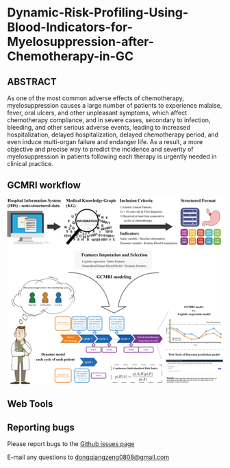 # Dynamic-Risk-Profiling-Using-Blood-Indicators-for-Myelosuppression-after-Chemotherapy-in-GC

## ABSTRACT

As one of the most common adverse effects of chemotherapy, myelosuppression causes a large number of patients to experience malaise, fever, oral ulcers, and other unpleasant symptoms, which affect chemotherapy compliance, and in severe cases, secondary to infection, bleeding, and other serious adverse events, leading to increased hospitalization, delayed hospitalization, delayed chemotherapy period, and even induce multi-organ failure and endanger life. As a result, a more objective and precise way to predict the incidence and severity of myelosuppression in patients following each therapy is urgently needed in clinical practice.

## GCMRI workflow
![image](https://github.com/HopeStar2018/Dynamic-Risk-Profiling-Using-Blood-Indicators-for-Myelosuppression-after-Chemotherapy-in-GC/blob/main/images/Figure1_WorkFlow.png)

## Web Tools

## Reporting bugs

Please report bugs to the [Github issues page]()

E-mail any questions to dongqiangzeng0808@gmail.com
